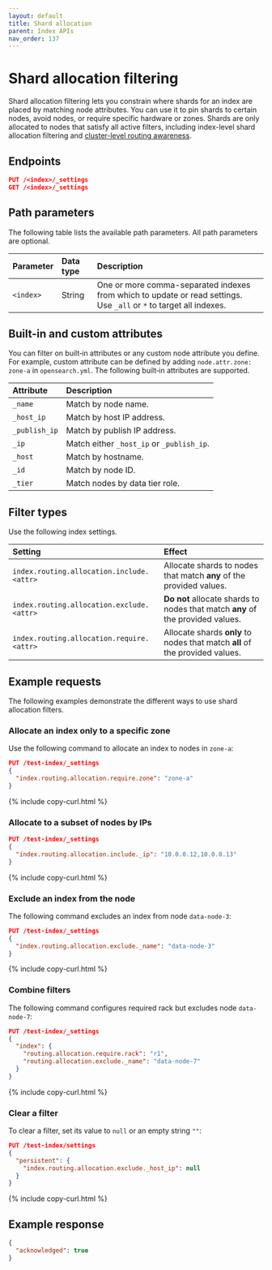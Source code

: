 ```yaml
---
layout: default
title: Shard allocation
parent: Index APIs
nav_order: 137
---
```


# Shard allocation filtering

Shard allocation filtering lets you constrain where shards for an index are placed by matching node attributes. You can use it to pin shards to certain nodes, avoid nodes, or require specific hardware or zones. Shards are only allocated to nodes that satisfy all active filters, including index-level shard allocation filtering and [cluster-level routing awareness]({{site.url}}{{site.baseurl}}/api-reference/cluster-api/cluster-awareness/).

## Endpoints

```json
PUT /<index>/_settings
GET /<index>/_settings
```

## Path parameters

The following table lists the available path parameters. All path parameters are optional.

Parameter | Data type | Description
:--- | :--- | :---
`<index>` | String | One or more comma-separated indexes from which to update or read settings. Use `_all` or `*` to target all indexes. |

## Built-in and custom attributes

You can filter on built‑in attributes or any custom node attribute you define. For example, custom attribute can be defined by adding `node.attr.zone: zone-a` in `opensearch.yml`. The following built‑in attributes are supported.

Attribute | Description
:--- | :---
`_name` | Match by node name.
`_host_ip` | Match by host IP address.
`_publish_ip` | Match by publish IP address.
`_ip` | Match either `_host_ip` or `_publish_ip`.
`_host` | Match by hostname.
`_id` | Match by node ID.
`_tier` | Match nodes by data tier role.

## Filter types

Use the following index settings.

Setting | Effect
:--- | :---
`index.routing.allocation.include.<attr>` | Allocate shards to nodes that match **any** of the provided values.
`index.routing.allocation.exclude.<attr>` | **Do not** allocate shards to nodes that match **any** of the provided values.
`index.routing.allocation.require.<attr>` | Allocate shards **only** to nodes that match **all** of the provided values.

## Example requests

The following examples demonstrate the different ways to use shard allocation filters.

### Allocate an index only to a specific zone

Use the following command to allocate an index to nodes in `zone-a`:

```json
PUT /test-index/_settings
{
  "index.routing.allocation.require.zone": "zone-a"
}
```
{% include copy-curl.html %}

### Allocate to a subset of nodes by IPs

```json
PUT /test-index/_settings
{
  "index.routing.allocation.include._ip": "10.0.0.12,10.0.0.13"
}
```
{% include copy-curl.html %}

### Exclude an index from the node

The following command excludes an index from node `data-node-3`:

```json
PUT /test-index/_settings
{
  "index.routing.allocation.exclude._name": "data-node-3"
}
```
{% include copy-curl.html %}

### Combine filters

The following command configures required rack but excludes node `data-node-7`:

```json
PUT /test-index/_settings
{
  "index": {
    "routing.allocation.require.rack": "r1",
    "routing.allocation.exclude._name": "data-node-7"
  }
}
```
{% include copy-curl.html %}

### Clear a filter

To clear a filter, set its value to `null` or an empty string `""`:

```json
PUT /test-index/settings
{
  "persistent": {
    "index.routing.allocation.exclude._host_ip": null
  }
}
```
{% include copy-curl.html %}

## Example response

```json
{
  "acknowledged": true
}
```


